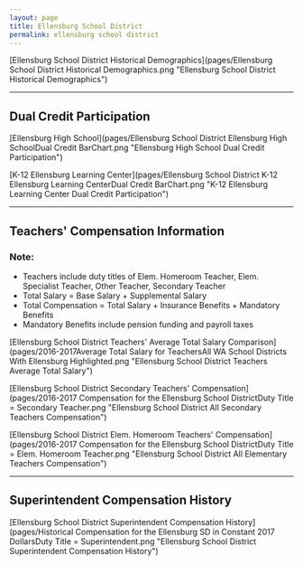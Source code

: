 ```yaml
---
layout: page
title: Ellensburg School District
permalink: ellensburg school district
---
```



[Ellensburg School District Historical Demographics](pages/Ellensburg School District Historical Demographics.png "Ellensburg School District Historical Demographics")

___

## Dual Credit Participation

[Ellensburg High School](pages/Ellensburg School District Ellensburg High SchoolDual Credit BarChart.png "Ellensburg High School Dual Credit Participation")

[K-12 Ellensburg Learning Center](pages/Ellensburg School District K-12 Ellensburg Learning CenterDual Credit BarChart.png "K-12 Ellensburg Learning Center Dual Credit Participation")


___

## Teachers' Compensation Information
### Note:
- Teachers include duty titles of Elem. Homeroom Teacher, Elem. Specialist Teacher, Other Teacher, Secondary Teacher
- Total Salary = Base Salary + Supplemental Salary
- Total Compensation = Total Salary + Insurance Benefits + Mandatory Benefits
- Mandatory Benefits include pension funding and payroll taxes

[Ellensburg School District Teachers' Average Total Salary Comparison](pages/2016-2017Average Total Salary for TeachersAll WA School Districts With Ellensburg Highlighted.png "Ellensburg School District Teachers Average Total Salary")

[Ellensburg School District Secondary Teachers' Compensation](pages/2016-2017 Compensation for the Ellensburg School DistrictDuty Title = Secondary Teacher.png "Ellensburg School District All Secondary Teachers Compensation")

[Ellensburg School District Elem. Homeroom Teachers' Compensation](pages/2016-2017 Compensation for the Ellensburg School DistrictDuty Title = Elem. Homeroom Teacher.png "Ellensburg School District All Elementary Teachers Compensation")


___

## Superintendent Compensation History

[Ellensburg School District Superintendent Compensation History](pages/Historical Compensation for the Ellensburg SD in Constant 2017 DollarsDuty Title = Superintendent.png "Ellensburg School District Superintendent Compensation History")

